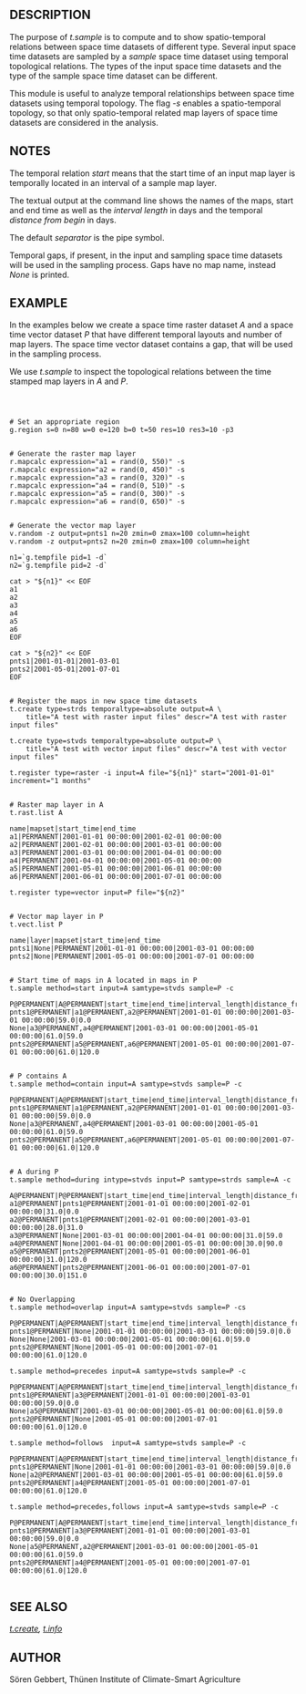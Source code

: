 
## DESCRIPTION

The purpose of *t.sample* is to compute and to show spatio-temporal
relations between space time datasets of different type. Several input
space time datasets are sampled by a *sample* space time dataset
using temporal topological relations. The types of the input space time
datasets and the type of the sample space time dataset can be
different.

This module is useful to analyze temporal relationships between space
time datasets using temporal topology. The flag *-s* enables a
spatio-temporal topology, so that only spatio-temporal related map
layers of space time datasets are considered in the analysis.

## NOTES

The temporal relation *start* means that the start time of an
input map layer is temporally located in an interval of a sample map
layer.

The textual output at the command line shows the names of the maps,
start and end time as well as the *interval length* in days and
the temporal *distance from begin* in days.

The default *separator* is the pipe symbol.

Temporal gaps, if present, in the input and sampling space time
datasets will be used in the sampling process. Gaps have no map name,
instead *None* is printed.

## EXAMPLE

In the examples below we create a space time raster dataset *A*
and a space time vector dataset *P* that have different temporal
layouts and number of map layers. The space time vector dataset
contains a gap, that will be used in the sampling process.

We use *t.sample* to inspect the topological relations between the
time stamped map layers in *A* and *P*.

```



# Set an appropriate region
g.region s=0 n=80 w=0 e=120 b=0 t=50 res=10 res3=10 -p3


# Generate the raster map layer
r.mapcalc expression="a1 = rand(0, 550)" -s
r.mapcalc expression="a2 = rand(0, 450)" -s
r.mapcalc expression="a3 = rand(0, 320)" -s
r.mapcalc expression="a4 = rand(0, 510)" -s
r.mapcalc expression="a5 = rand(0, 300)" -s
r.mapcalc expression="a6 = rand(0, 650)" -s


# Generate the vector map layer
v.random -z output=pnts1 n=20 zmin=0 zmax=100 column=height
v.random -z output=pnts2 n=20 zmin=0 zmax=100 column=height

n1=`g.tempfile pid=1 -d`
n2=`g.tempfile pid=2 -d`

cat > "${n1}" << EOF
a1
a2
a3
a4
a5
a6
EOF

cat > "${n2}" << EOF
pnts1|2001-01-01|2001-03-01
pnts2|2001-05-01|2001-07-01
EOF


# Register the maps in new space time datasets
t.create type=strds temporaltype=absolute output=A \
    title="A test with raster input files" descr="A test with raster input files"

t.create type=stvds temporaltype=absolute output=P \
    title="A test with vector input files" descr="A test with vector input files"

t.register type=raster -i input=A file="${n1}" start="2001-01-01" increment="1 months"


# Raster map layer in A
t.rast.list A

name|mapset|start_time|end_time
a1|PERMANENT|2001-01-01 00:00:00|2001-02-01 00:00:00
a2|PERMANENT|2001-02-01 00:00:00|2001-03-01 00:00:00
a3|PERMANENT|2001-03-01 00:00:00|2001-04-01 00:00:00
a4|PERMANENT|2001-04-01 00:00:00|2001-05-01 00:00:00
a5|PERMANENT|2001-05-01 00:00:00|2001-06-01 00:00:00
a6|PERMANENT|2001-06-01 00:00:00|2001-07-01 00:00:00

t.register type=vector input=P file="${n2}"


# Vector map layer in P
t.vect.list P

name|layer|mapset|start_time|end_time
pnts1|None|PERMANENT|2001-01-01 00:00:00|2001-03-01 00:00:00
pnts2|None|PERMANENT|2001-05-01 00:00:00|2001-07-01 00:00:00


# Start time of maps in A located in maps in P
t.sample method=start input=A samtype=stvds sample=P -c

P@PERMANENT|A@PERMANENT|start_time|end_time|interval_length|distance_from_begin
pnts1@PERMANENT|a1@PERMANENT,a2@PERMANENT|2001-01-01 00:00:00|2001-03-01 00:00:00|59.0|0.0
None|a3@PERMANENT,a4@PERMANENT|2001-03-01 00:00:00|2001-05-01 00:00:00|61.0|59.0
pnts2@PERMANENT|a5@PERMANENT,a6@PERMANENT|2001-05-01 00:00:00|2001-07-01 00:00:00|61.0|120.0


# P contains A
t.sample method=contain input=A samtype=stvds sample=P -c

P@PERMANENT|A@PERMANENT|start_time|end_time|interval_length|distance_from_begin
pnts1@PERMANENT|a1@PERMANENT,a2@PERMANENT|2001-01-01 00:00:00|2001-03-01 00:00:00|59.0|0.0
None|a3@PERMANENT,a4@PERMANENT|2001-03-01 00:00:00|2001-05-01 00:00:00|61.0|59.0
pnts2@PERMANENT|a5@PERMANENT,a6@PERMANENT|2001-05-01 00:00:00|2001-07-01 00:00:00|61.0|120.0


# A during P
t.sample method=during intype=stvds input=P samtype=strds sample=A -c

A@PERMANENT|P@PERMANENT|start_time|end_time|interval_length|distance_from_begin
a1@PERMANENT|pnts1@PERMANENT|2001-01-01 00:00:00|2001-02-01 00:00:00|31.0|0.0
a2@PERMANENT|pnts1@PERMANENT|2001-02-01 00:00:00|2001-03-01 00:00:00|28.0|31.0
a3@PERMANENT|None|2001-03-01 00:00:00|2001-04-01 00:00:00|31.0|59.0
a4@PERMANENT|None|2001-04-01 00:00:00|2001-05-01 00:00:00|30.0|90.0
a5@PERMANENT|pnts2@PERMANENT|2001-05-01 00:00:00|2001-06-01 00:00:00|31.0|120.0
a6@PERMANENT|pnts2@PERMANENT|2001-06-01 00:00:00|2001-07-01 00:00:00|30.0|151.0


# No Overlapping
t.sample method=overlap input=A samtype=stvds sample=P -cs

P@PERMANENT|A@PERMANENT|start_time|end_time|interval_length|distance_from_begin
pnts1@PERMANENT|None|2001-01-01 00:00:00|2001-03-01 00:00:00|59.0|0.0
None|None|2001-03-01 00:00:00|2001-05-01 00:00:00|61.0|59.0
pnts2@PERMANENT|None|2001-05-01 00:00:00|2001-07-01 00:00:00|61.0|120.0

t.sample method=precedes input=A samtype=stvds sample=P -c

P@PERMANENT|A@PERMANENT|start_time|end_time|interval_length|distance_from_begin
pnts1@PERMANENT|a3@PERMANENT|2001-01-01 00:00:00|2001-03-01 00:00:00|59.0|0.0
None|a5@PERMANENT|2001-03-01 00:00:00|2001-05-01 00:00:00|61.0|59.0
pnts2@PERMANENT|None|2001-05-01 00:00:00|2001-07-01 00:00:00|61.0|120.0

t.sample method=follows  input=A samtype=stvds sample=P -c

P@PERMANENT|A@PERMANENT|start_time|end_time|interval_length|distance_from_begin
pnts1@PERMANENT|None|2001-01-01 00:00:00|2001-03-01 00:00:00|59.0|0.0
None|a2@PERMANENT|2001-03-01 00:00:00|2001-05-01 00:00:00|61.0|59.0
pnts2@PERMANENT|a4@PERMANENT|2001-05-01 00:00:00|2001-07-01 00:00:00|61.0|120.0

t.sample method=precedes,follows input=A samtype=stvds sample=P -c

P@PERMANENT|A@PERMANENT|start_time|end_time|interval_length|distance_from_begin
pnts1@PERMANENT|a3@PERMANENT|2001-01-01 00:00:00|2001-03-01 00:00:00|59.0|0.0
None|a5@PERMANENT,a2@PERMANENT|2001-03-01 00:00:00|2001-05-01 00:00:00|61.0|59.0
pnts2@PERMANENT|a4@PERMANENT|2001-05-01 00:00:00|2001-07-01 00:00:00|61.0|120.0


```

## SEE ALSO

*[t.create](t.create.html),
[t.info](t.info.html)*

## AUTHOR

Sören Gebbert, Thünen Institute of Climate-Smart Agriculture
